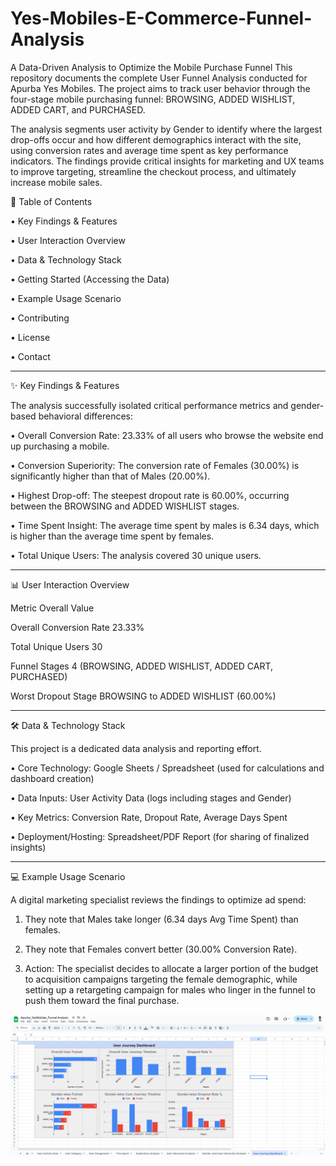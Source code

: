 # Yes-Mobiles-E-Commerce-Funnel-Analysis

A Data-Driven Analysis to Optimize the Mobile Purchase Funnel
This repository documents the complete User Funnel Analysis conducted for Apurba Yes Mobiles. The project aims to track user behavior through the four-stage mobile purchasing funnel: 
BROWSING, ADDED WISHLIST, ADDED CART, and PURCHASED.

The analysis segments user activity by Gender to identify where the largest drop-offs occur and how different demographics interact with the site, using conversion rates and average time spent as key performance indicators. The findings provide critical insights for marketing and UX teams to improve targeting, streamline the checkout process, and ultimately increase mobile sales.

📝 Table of Contents

•	Key Findings & Features

•	User Interaction Overview

•	Data & Technology Stack

•	Getting Started (Accessing the Data)

•	Example Usage Scenario

•	Contributing

•	License

•	Contact
________________________________________
✨ Key Findings & Features

The analysis successfully isolated critical performance metrics and gender-based behavioral differences:

•	Overall Conversion Rate: 23.33% of all users who browse the website end up purchasing a mobile.

•	Conversion Superiority: The conversion rate of Females (30.00%) is significantly higher than that of Males (20.00%).

•	Highest Drop-off: The steepest dropout rate is 60.00%, occurring between the BROWSING and ADDED WISHLIST stages.

•	Time Spent Insight: The average time spent by males is 6.34 days, which is higher than the average time spent by females.

•	Total Unique Users: The analysis covered 30 unique users.
________________________________________
📊 User Interaction Overview

Metric	                   Overall Value

Overall Conversion Rate	   23.33% 

Total Unique Users	       30 

Funnel Stages	             4 (BROWSING, ADDED WISHLIST, ADDED CART, PURCHASED) 

Worst Dropout Stage	BROWSING to ADDED WISHLIST (60.00%) 

________________________________________
🛠️ Data & Technology Stack

This project is a dedicated data analysis and reporting effort.

•	Core Technology: Google Sheets / Spreadsheet (used for calculations and dashboard creation) 

•	Data Inputs: User Activity Data (logs including stages and Gender) 

•	Key Metrics: Conversion Rate, Dropout Rate, Average Days Spent 

•	Deployment/Hosting: Spreadsheet/PDF Report (for sharing of finalized insights)

________________________________________
💻 Example Usage Scenario

A digital marketing specialist reviews the findings to optimize ad spend:

1.	They note that Males take longer (6.34 days Avg Time Spent) than females.

2.	They note that Females convert better (30.00% Conversion Rate).

3.	Action: The specialist decides to allocate a larger portion of the budget to acquisition campaigns targeting the female demographic, while setting up a retargeting campaign for males who linger in the funnel to push them toward the final purchase.

![image_alt](https://github.com/apurbadas2311/Yes-Mobiles-E-Commerce-Funnel-Analysis/blob/main/YesMobile(Dashboard).png)

